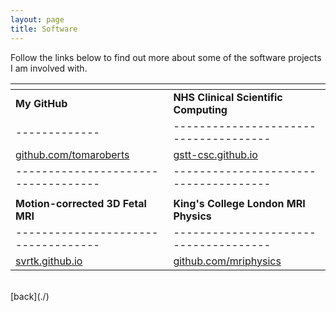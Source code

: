 ```yaml
---
layout: page
title: Software
---
```


Follow the links below to find out more about some of the software projects I am involved with.

| <!-- -->      | <!-- -->                              |
| ------------- | ------------------------------------- |
| **My GitHub** | **NHS Clinical Scientific Computing** |
| ------------- | ------------------------------------- |
| [github.com/tomaroberts](https://github.com/tomaroberts) | [gstt-csc.github.io](https://gstt-csc.github.io/) |
| ----------------------------------- | ------------------------------------- |
|                                     |                                       |
| **Motion-corrected 3D Fetal MRI**   | **King's College London MRI Physics** |
| ----------------------------------- | ------------------------------------- |
| [svrtk.github.io](https://svrtk.github.io) | [github.com/mriphysics](https://github.com/mriphysics) |

<br />
[back](./)
